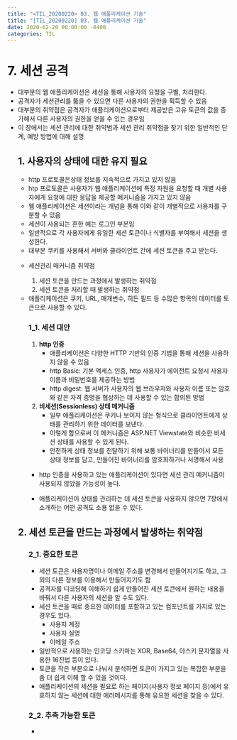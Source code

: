 ```yaml
---
title: "<TIL_20200220> 03. 웹 애플리케이션 기술"
title: "[TIL_20200220] 03. 웹 애플리케이션 기술"
date: 2020-02-20 00:00:00 -0400
categories: TIL
---
```

<!DOCTYPE html>
<html  lang="en">
    <head>
        <meta charset="UTF-8">
        <title>[20200225_TIL_07]</title>
    </head>
    <body>
        <h1>7. 세션 공격</h1>
        <ul>
            <li>대부분의 웹 애플리케이션은 세션을 통해 사용자의 요청을 구별, 처리한다.</li>
            <li>공격자가 세션관리를 뚫을 수 있으면 다른 사용자의 권한을 획득할 수 있음</li>
            <li>대부분의 취약점은 공격자가 애플리케이션으로부터 제공받은 고유 토큰의 값을 증가해서 다른 사용자의 권한을 얻을 수 있는 경우임</li>
            <li>이 장에서는 세션 관리에 대한 취약범과 세션 관리 취약점을 찾기 위한 일반적인 단계, 예방 방법에 대해 설명</li>
            <div>
                <h2>1. 사용자의 상태에 대한 유지 필요</h2>
                <ul>
                    <li>http 프로토콜은상태 정보를 지속적으로 가지고 있지 않음</li>
                    <li>htp 프로토콜은 사용자가 웹 애플리케이션에 특정 자원을 요청할 때 개별 사용자에게 요청에 대한 응답을 제공할 메커니즘을 가지고 있지 않음</li>
                    <li>웹 애플리케이션은 세션이라는 개념을 통해 이와 같이 개별적으로 사용자를 구분할 수 있음</li>
                    <li>세션이 사용되는 흔한 예는 로그인 부분임</li>
                    <li>일반적으로 각 사용자에게 유일한 세션 토큰이나 식별자를 부여해서 세션을 생성한다.</li>
                    <li>대부분 쿠키를 사용해서 서버와 클라이언트 간에 세션 토큰을 주고 받는다.</li>
                    <li>
                        <p>세션관리 매커니즘 취약점</p>
                        <ol>
                            <li>세션 토큰을 만드는 과정에서 발생하는 취약점</li>
                            <li>세션 토큰을 처리할 때 발생하는 취약점</li>
                        </ol>
                    </li>
                    <li>애플리케이션은 쿠키, URL, 매개변수, 히든 필드 등 수많은 항목의 데이터를 토큰으로 사용할 수 있다.</li>
                    <div>
                        <h3>1_1. 세션 대안</h3>
                        <ol>
                            <li>
                                <b>http 인증</b>
                                <ul>
                                    <li>애플리케이션은 다양한 HTTP 기반의 인증 기법을 통해 세션을 사용하지 않을 수 있음</li>
                                    <li>http Basic: 기본 액세스 인증, http 사용자가 에이전트 요청시 사용자 이름과 비밀번호를 제공하는 방법</li>
                                    <li>http digest: 웹 서버가 사용자의 웹 브라우저와 사용자 이름 또는 암호와 같은 자격 증명을 협상하는 데 사용할 수 있는 합의된 방법</li>
                                </ul>
                            </li>
                            <li>
                                <b>비세션(Sessionless) 상태 메커니즘</b>
                                <ul>
                                    <li>일부 애플리케이션은 쿠키나 보이지 않는 형식으로 클라이언트에게 상태를 관리하기 위한 데이터를 보낸다.</li>
                                    <li>이렇게 함으로써 이 메커니즘은 ASP.NET Viewstate와 비슷한 비세션 상태를 사용할 수 있게 된다.</li>
                                    <li>안전하게 상태 정보를 전달하기 위해 보통 바이너리를 만들어서 모든 상태 정보를 담고, 만들어진 바이너리를 암호화하거나 서명해서 사용</li>
                                </ul>
                            </li>
                        </ol>
                        <ul>
                            <li><p>http 인증을 사용하고 있는 애플리케이션이 있다면 세션 관리 메커니즘이 사용되지 않았을 가능성이 높다.</p></li>
                            <li><p>애플리케이션이 상태를 관리하는 데 세션 토큰을 사용하지 않으면 7장에서 소개하는 어떤 공격도 소용 없을 수 있다.</p></li>
                        </ul>
                    </div>
                </ul>
            </div>
            <div>
                <h2>2. 세션 토큰을 만드는 과정에서 발생하는 취약점</h2>
                <ul>
                    <div>
                        <h3>2_1. 중요한 토큰</h3>
                        <ul>
                            <li>세션 토큰은 사용자명이나 이메일 주소를 변경해서 만들어지기도 하고, 그 외의 다른 정보를 이용해서 만들어지기도 함</li>
                            <li>공격자를 디코딩해 이해하기 쉽게 만들어진 세션 토큰에서 원하는 내용을 바꿔서 다른 사용자의 세션을 알 수도 있다.</li>
                            <li>세션 토큰을 때로 중요한 데이터를 포함하고 있는 컴포넌트를 가지로 있는 경우도 있다.
                                <ul>
                                    <li>사용자 계정</li>
                                    <li>사용자 실명</li>
                                    <li>이메일 주소</li>
                                </ul>
                            </li>
                            <li>일반적으로 사용하는 인코딩 스키마는 XOR, Base64, 아스키 문자열을 사용한 16진법 등이 있다.</li>
                            <li>토큰을 작은 부분으로 나눠서 분석하면 토큰이 가지고 있는 복잡한 부분을 좀 더 쉽게 이해 할 수 있을 것이다.</li>
                            <li>애플리케이션의 세션을 필요로 하는 페이지(사용자 정보 페이지 등)에서 유효하지 않는 세션에 대한 에러메시지를 통해 유요한 세션을 찾을 수 있다.</li>
                        </ul>
                        <h3>2_2. 추측 가능한 토큰</h3>
                        <ul>
                            <li></li>
                        </ul>
                    </div>
                </ul>
            </div>
        </ul>
    </body>
</html>

